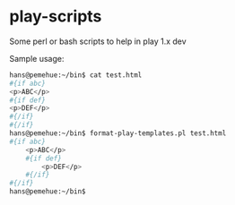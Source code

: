 # play-scripts
Some perl or bash scripts to help in play 1.x dev

Sample usage:

```sh
hans@pemehue:~/bin$ cat test.html 
#{if abc}
<p>ABC</p>
#{if def}
<p>DEF</p>
#{/if}
#{/if}
hans@pemehue:~/bin$ format-play-templates.pl test.html 
#{if abc}
	<p>ABC</p>
	#{if def}
		<p>DEF</p>
	#{/if}
#{/if}
hans@pemehue:~/bin$ 
```
